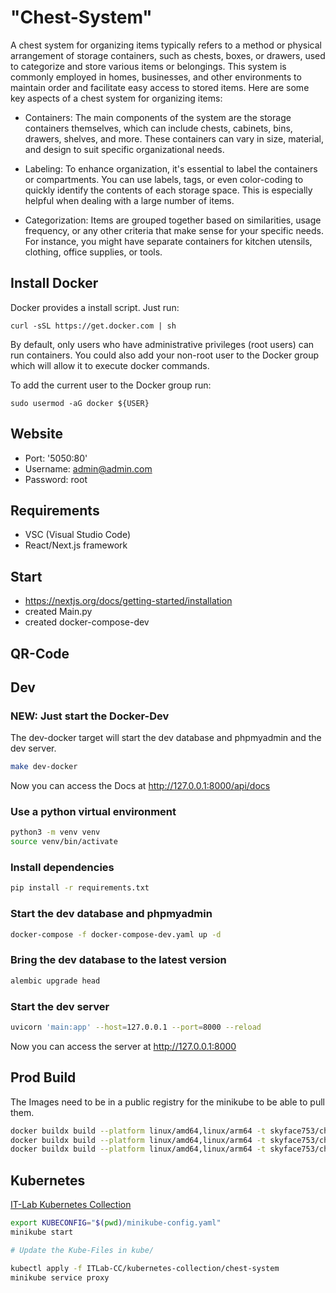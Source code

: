 # "Chest-System"

A chest system for organizing items typically refers to a method or physical arrangement of storage containers, such as chests, boxes, or drawers, used to categorize and store various items or belongings. This system is commonly employed in homes, businesses, and other environments to maintain order and facilitate easy access to stored items. Here are some key aspects of a chest system for organizing items:

- Containers: The main components of the system are the storage containers themselves, which can include chests, cabinets, bins, drawers, shelves, and more. These containers can vary in size, material, and design to suit specific organizational needs.

- Labeling: To enhance organization, it's essential to label the containers or compartments. You can use labels, tags, or even color-coding to quickly identify the contents of each storage space. This is especially helpful when dealing with a large number of items.

- Categorization: Items are grouped together based on similarities, usage frequency, or any other criteria that make sense for your specific needs. For instance, you might have separate containers for kitchen utensils, clothing, office supplies, or tools.

## Install Docker

Docker provides a install script. Just run:

```
curl -sSL https://get.docker.com | sh
```

By default, only users who have administrative privileges (root users) can run containers. You could also add your non-root user to the Docker group which will allow it to execute docker commands.

To add the current user to the Docker group run:

```
sudo usermod -aG docker ${USER}
```

## Website

- Port: '5050:80'
- Username: admin@admin.com
- Password: root

## Requirements

- VSC (Visual Studio Code)
- React/Next.js framework

## Start

- https://nextjs.org/docs/getting-started/installation
- created Main.py
- created docker-compose-dev

## QR-Code

## Dev

### NEW: Just start the Docker-Dev

The dev-docker target will start the dev database and phpmyadmin and the dev server.

```bash
make dev-docker
```

Now you can access the Docs at http://127.0.0.1:8000/api/docs

### Use a python virtual environment

```bash
python3 -m venv venv
source venv/bin/activate
```

### Install dependencies

```bash
pip install -r requirements.txt
```

### Start the dev database and phpmyadmin

```bash
docker-compose -f docker-compose-dev.yaml up -d
```

### Bring the dev database to the latest version

```bash
alembic upgrade head
```

### Start the dev server

```bash
uvicorn 'main:app' --host=127.0.0.1 --port=8000 --reload
```

Now you can access the server at http://127.0.0.1:8000

## Prod Build

The Images need to be in a public registry for the minikube to be able to pull them.

```bash
docker buildx build --platform linux/amd64,linux/arm64 -t skyface753/chest-system-server -f Dockerfile . --push
docker buildx build --platform linux/amd64,linux/arm64 -t skyface753/chest-system-client -f my-app/Dockerfile ./my-app/ --push
docker buildx build --platform linux/amd64,linux/arm64 -t skyface753/chest-system-proxy -f proxy/Dockerfile ./proxy --push
```

## Kubernetes

[IT-Lab Kubernetes Collection](https://github.com/ITLab-CC/kubernetes-collection/tree/main/chest-system)

```bash
export KUBECONFIG="$(pwd)/minikube-config.yaml"
minikube start

# Update the Kube-Files in kube/

kubectl apply -f ITLab-CC/kubernetes-collection/chest-system
minikube service proxy
```
